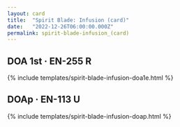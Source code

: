 ```yaml
---
layout: card
title:  "Spirit Blade: Infusion (card)"
date:   "2022-12-26T06:00:00.000Z"
permalink: spirit-blade-infusion_(card)
---
```


## DOA 1st &middot; EN-255 R

{% include templates/spirit-blade-infusion-doa1e.html %}


## DOAp &middot; EN-113 U

{% include templates/spirit-blade-infusion-doap.html %}
